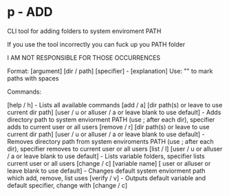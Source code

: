 # p - ADD
CLI tool for adding folders to system enviroment PATH

If you use the tool incorrectly you can fuck up you PATH folder

I AM NOT RESPONSIBLE FOR THOSE OCCURRENCES 

Format: [argument] [dir / path] [specifier] - [explanation]
Use: \"\" to mark paths with spaces

Commands:

[help / h] - Lists all available commands
[add / a] [dir path(s) or leave to use current dir path] [user / u or alluser / a or leave blank to use default] - Adds directory path to system enviorment PATH (use ; after each dir), specifier adds to current user or all users
[remove / r] [dir path(s) or leave to use current dir path] [user / u or alluser / a or leave blank to use default] - Removes directory path from system enviroments PATH (use ; after each dir), specifier removes to current user or all users
[list / l] [user / u or alluser / a or leave blank to use default] - Lists variable folders, specifier lists current user or all users
[change / c] [variable name] [ user or alluser or leave blank to use default] - Changes default system enviorment path which add, remove, list uses
[verify / v] - Outputs default variable and default specifier, change with [change / c]
